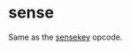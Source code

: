 <!--
id:sense
category:Instrument Control:Sensing and Control
-->
# sense
Same as the [sensekey](../../opcodes/sensekey) opcode.
